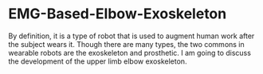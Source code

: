 # EMG-Based-Elbow-Exoskeleton
By definition, it is a type of robot that is used to augment human work after the subject wears it. Though there are many types, the two commons in wearable robots are the exoskeleton and prosthetic. I am going to discuss the development of the upper limb elbow exoskeleton.
